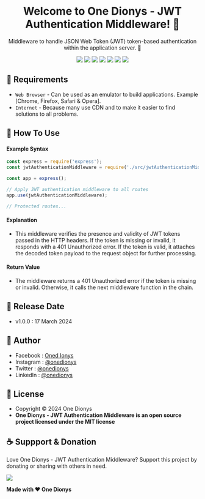 <h1 align="center">Welcome to One Dionys - JWT Authentication Middleware! 👋 </h1>

<p align="center">Middleware to handle JSON Web Token (JWT) token-based authentication within the application server. 💖 </p>

<p align="center">
<img src="https://img.shields.io/github/contributors/onedionys/onedionys-jwt-authentication-middleware?style=flat-square">
<img src="https://img.shields.io/github/issues/onedionys/onedionys-jwt-authentication-middleware?style=flat-square">
<img src="https://img.shields.io/github/stars/onedionys/onedionys-jwt-authentication-middleware?style=flat-square"> 
<img src="https://img.shields.io/github/forks/onedionys/onedionys-jwt-authentication-middleware?style=flat-square">
<img src="https://img.shields.io/github/last-commit/onedionys/onedionys-jwt-authentication-middleware.svg?style=flat-square">
<img src="https://img.shields.io/github/languages/code-size/onedionys/onedionys-jwt-authentication-middleware?style=flat-square">
<img src="https://img.shields.io/github/license/onedionys/onedionys-jwt-authentication-middleware?style=flat-square">
</p>

## 💾 Requirements

* `Web Browser` - Can be used as an emulator to build applications. Example [Chrome, Firefox, Safari & Opera].
* `Internet` - Because many use CDN and to make it easier to find solutions to all problems.

## 🎯 How To Use

#### Example Syntax

```javascript
const express = require('express');
const jwtAuthenticationMiddleware = require('./src/jwtAuthenticationMiddleware');

const app = express();

// Apply JWT authentication middleware to all routes
app.use(jwtAuthenticationMiddleware);

// Protected routes...
```

#### Explanation

* This middleware verifies the presence and validity of JWT tokens passed in the HTTP headers. If the token is missing or invalid, it responds with a 401 Unauthorized error. If the token is valid, it attaches the decoded token payload to the request object for further processing.

#### Return Value

* The middleware returns a 401 Unauthorized error if the token is missing or invalid. Otherwise, it calls the next middleware function in the chain.

## 📆 Release Date

* v1.0.0 : 17 March 2024

## 🧑 Author

* Facebook : <a href="https://www.facebook.com/theonedionys"> Oned Ionys</a>
* Instagram : <a href="https://www.instagram.com/onedionys/"> @onedionys</a>
* Twitter : <a href="https://twitter.com/onedionys"> @onedionys</a>
* LinkedIn :  <a href="https://www.linkedin.com/in/onedionys/"> @onedionys</a>

## 📝 License

* Copyright © 2024 One Dionys
* **One Dionys - JWT Authentication Middleware is an open source project licensed under the MIT license**

## ☕️ Suppport & Donation

Love One Dionys - JWT Authentication Middleware? Support this project by donating or sharing with others in need.

<a href="https://www.buymeacoffee.com/onedionys"><img src="https://img.shields.io/badge/Buy_Me_A_Coffee-FFDD00?style=for-the-badge&logo=buy-me-a-coffee&logoColor=black"/> </a>

**Made with ❤️ One Dionys**
